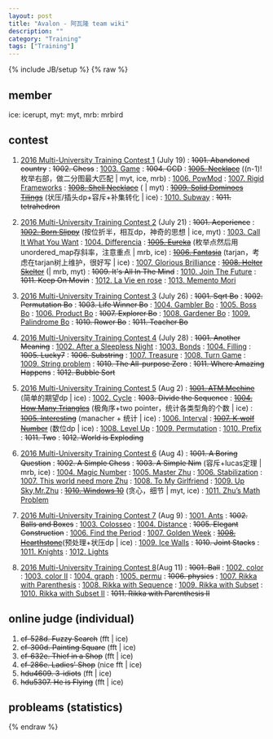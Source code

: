 ```yaml
---
layout: post
title: "Avalon - 阿瓦隆 team wiki"
description: ""
category: "Training"
tags: ["Training"]
---
```

{% include JB/setup %}
{% raw %}

## member
ice: icerupt, myt: myt, mrb: mrbird

## contest

1. [2016 Multi-University Training Contest 1][1] (July 19)
:  <del>1001. Abandoned country</del>
:  <del>1002. Chess</del>
:  [1003. Game][2]
:  <del>1004. GCD</del>
:  <del>[1005. Necklace][3]</del> ((n-1)!枚举右部，做二分图最大匹配 \| myt, ice, mrb)
:  [1006. PowMod][4]
:  [1007. Rigid Frameworks][5]
:  <del>[1008. Shell Necklace][6]</del> ( \| myt)
:  <del>[1009. Solid Dominoes Tilings][7]</del> (状压/插头dp+容斥+补集转化 \| ice)
:  [1010. Subway][8]
:  <del>1011. tetrahedron</del>

2. [2016 Multi-University Training Contest 2][9] (July 21)
:  <del>1001. Acperience</del>
:  <del>[1002. Born Slippy][10]</del> (按位折半，相互dp，神奇的思想 \| ice, myt)
:  [1003. Call It What You Want][11]
:  [1004. Differencia][12]
:  <del>[1005. Eureka][13]</del> (枚举点然后用unordered\_map存斜率，注意重点 \| mrb, ice)
:  <del>[1006. Fantasia][14]</del> (tarjan，考虑在tarjan树上维护，很好写 \| ice)
:  [1007. Glorious Brilliance][15]
:  <del>[1008. Helter Skelter][16]</del> (\| mrb, myt)
:  <del>1009. It's All In The Mind</del>
:  [1010. Join The Future][17]
:  <del>1011. Keep On Movin</del>
:  [1012. La Vie en rose][18]
:  [1013. Memento Mori][19]

3. [2016 Multi-University Training Contest 3][20] (July 26)
:  <del>1001. Sqrt Bo</del>
:  <del>1002. Permutation Bo</del>
:  <del>1003. Life Winner Bo</del>
:  [1004. Gambler Bo][21]
:  [1005. Boss Bo][22]
:  [1006. Product Bo][23]
:  <del>1007. Explorer Bo</del>
:  [1008. Gardener Bo][24]
:  [1009. Palindrome Bo][25]
:  <del>1010. Rower Bo</del>
:  <del>1011. Teacher Bo</del>

4. [2016 Multi-University Training Contest 4][26] (July 28)
:  <del>1001. Another Meaning</del>
:  [1002. After a Sleepless Night][27]
:  [1003. Bonds][28]
:  [1004. Filling][29]
:  <del>1005. Lucky7</del>
:  <del>1006. Substring</del>
:  [1007. Treasure][30]
:  [1008. Turn Game][31]
:  [1009. String problem][32]
:  <del>1010. The All-purpose Zero</del>
:  <del>1011. Where Amazing Happens</del>
:  <del>1012. Bubble Sort</del>

5. [2016 Multi-University Training Contest 5][33] (Aug 2)
:  <del>[1001. ATM Mechine][34]</del> (简单的期望dp \| ice)
:  [1002. Cycle][35]
:  <del>1003. Divide the Sequence</del>
:  <del>[1004. How Many Triangles][36]</del> (极角序+two pointer，统计各类型角的个数 \| ice)
:  <del>[1005. Interesting][37]</del> (manacher + 统计 \| ice)
:  [1006. Interval][38]
:  <del>[1007. K-wolf Number][39]</del> (数位dp \| ice)
:  [1008. Level Up][40]
:  [1009. Permutation][41]
:  [1010. Prefix][42]
:  <del>1011. Two</del>
:  <del>1012. World is Exploding</del>

6. [2016 Multi-University Training Contest 6][43] (Aug 4)
:  <del>1001. A Boring Question</del>
:  <del>1002. A Simple Chess</del>
:  <del>1003. A Simple Nim</del> (容斥+lucas定理 \| mrb, ice)
:  [1004. Magic Number][44]
:  [1005. Master Zhu][45]
:  [1006. Stabilization][46]
:  [1007. This world need more Zhu][47]
:  [1008. To My Girlfriend][48]
:  [1009. Up Sky,Mr.Zhu][49]
:  <del>[1010. Windows 10][50]</del> (贪心，细节 \| myt, ice)
:  [1011. Zhu’s Math Problem][51]

7. [2016 Multi-University Training Contest 7][52] (Aug 9)
:  [1001. Ants][53]
:  <del>1002. Balls and Boxes</del>
:  [1003. Colosseo][54]
:  [1004. Distance][55]
:  <del>1005. Elegant Construction</del>
:  [1006. Find the Period][56]
:  [1007. Golden Week][57]
:  <del>[1008. Hearthstone][58]</del>(预处理+状压dp \| ice)
:  [1009. Ice Walls][59]
:  <del>1010. Joint Stacks</del>
:  [1011. Knights][60]
:  [1012. Lights][61]

8. [2016 Multi-University Training Contest 8][62](Aug 11)
:  <del>1001. Ball</del>
:  [1002. color][63]
:  [1003. color II][64]
:  [1004. graph][65]
:  [1005. permu][66]
:  <del>1006. physics</del>
:  [1007. Rikka with Parenthesis][67]
:  [1008. Rikka with Sequence][68]
:  [1009. Rikka with Subset][69]
:  [1010. Rikka with Subset II][70]
:  <del>1011. Rikka with Parenthesis II</del>

## online judge (individual)

1. <del>cf-528d. Fuzzy Search</del> (fft \| ice)
2. <del>cf-300d. Painting Square</del> (fft \| ice)
3. <del>cf-632e. Thief in a Shop</del> (fft \| ice)
4. <del>cf-286e. Ladies' Shop</del> (nice fft \| ice)
5. <del>hdu4609. 3-idiots</del> (fft \| ice)
6. <del>hdu5307. He is Flying</del> (fft \| ice)

## probleams (statistics)

[1]: http://acm.hdu.edu.cn/contests/contest_show.php?cid=704
[2]: http://acm.hdu.edu.cn/showproblem.php?pid=5725
[3]: http://acm.hdu.edu.cn/showproblem.php?pid=5727
[4]: http://acm.hdu.edu.cn/showproblem.php?pid=5728
[5]: http://acm.hdu.edu.cn/showproblem.php?pid=5729
[6]: http://acm.hdu.edu.cn/showproblem.php?pid=5730
[7]: http://acm.hdu.edu.cn/showproblem.php?pid=5731
[8]: http://acm.hdu.edu.cn/showproblem.php?pid=5732

[9]: http://acm.hdu.edu.cn/contests/contest_show.php?cid=705
[10]: http://acm.hdu.edu.cn/showproblem.php?pid=5735
[11]: http://acm.hdu.edu.cn/showproblem.php?pid=5736
[12]: http://acm.hdu.edu.cn/showproblem.php?pid=5737
[13]: http://acm.hdu.edu.cn/showproblem.php?pid=5738
[14]: http://acm.hdu.edu.cn/showproblem.php?pid=5739
[15]: http://acm.hdu.edu.cn/showproblem.php?pid=5740
[16]: http://acm.hdu.edu.cn/showproblem.php?pid=5741
[17]: http://acm.hdu.edu.cn/showproblem.php?pid=5743
[18]: http://acm.hdu.edu.cn/showproblem.php?pid=5745
[19]: http://acm.hdu.edu.cn/showproblem.php?pid=5746

[20]: http://acm.hdu.edu.cn/contests/contest_show.php?cid=706
[21]: http://acm.hdu.edu.cn/showproblem.php?pid=5755
[22]: http://acm.hdu.edu.cn/showproblem.php?pid=5756
[23]: http://acm.hdu.edu.cn/showproblem.php?pid=5757
[24]: http://acm.hdu.edu.cn/showproblem.php?pid=5759
[25]: http://acm.hdu.edu.cn/showproblem.php?pid=5760

[26]: http://acm.hdu.edu.cn/contests/contest_show.php?cid=707
[27]: http://acm.hdu.edu.cn/showproblem.php?pid=5764
[28]: http://acm.hdu.edu.cn/showproblem.php?pid=5765
[29]: http://acm.hdu.edu.cn/showproblem.php?pid=5766
[30]: http://acm.hdu.edu.cn/showproblem.php?pid=5770
[31]: http://acm.hdu.edu.cn/showproblem.php?pid=5771
[32]: http://acm.hdu.edu.cn/showproblem.php?pid=5772

[33]: http://acm.hdu.edu.cn/contests/contest_show.php?cid=708
[34]: http://acm.hdu.edu.cn/showproblem.php?pid=5781
[35]: http://acm.hdu.edu.cn/showproblem.php?pid=5782
[36]: http://acm.hdu.edu.cn/showproblem.php?pid=5784
[37]: http://acm.hdu.edu.cn/showproblem.php?pid=5785
[38]: http://acm.hdu.edu.cn/showproblem.php?pid=5786
[39]: http://acm.hdu.edu.cn/showproblem.php?pid=5787
[40]: http://acm.hdu.edu.cn/showproblem.php?pid=5788
[41]: http://acm.hdu.edu.cn/showproblem.php?pid=5789
[42]: http://acm.hdu.edu.cn/showproblem.php?pid=5790

[43]: http://acm.hdu.edu.cn/contests/contest_show.php?cid=709
[44]: http://acm.hdu.edu.cn/showproblem.php?pid=5796
[45]: http://acm.hdu.edu.cn/showproblem.php?pid=5797
[46]: http://acm.hdu.edu.cn/showproblem.php?pid=5798
[47]: http://acm.hdu.edu.cn/showproblem.php?pid=5799
[48]: http://acm.hdu.edu.cn/showproblem.php?pid=5800
[49]: http://acm.hdu.edu.cn/showproblem.php?pid=5801
[50]: http://acm.hdu.edu.cn/showproblem.php?pid=5802
[51]: http://acm.hdu.edu.cn/showproblem.php?pid=5803

[52]: http://acm.hdu.edu.cn/contests/contest_show.php?cid=710
[53]: http://acm.hdu.edu.cn/showproblem.php?pid=5809
[54]: http://acm.hdu.edu.cn/showproblem.php?pid=5811
[55]: http://acm.hdu.edu.cn/showproblem.php?pid=5812
[56]: http://acm.hdu.edu.cn/showproblem.php?pid=5814
[57]: http://acm.hdu.edu.cn/showproblem.php?pid=5815
[58]: http://acm.hdu.edu.cn/showproblem.php?pid=5816
[59]: http://acm.hdu.edu.cn/showproblem.php?pid=5817
[60]: http://acm.hdu.edu.cn/showproblem.php?pid=5819
[61]: http://acm.hdu.edu.cn/showproblem.php?pid=5820

[62]: http://acm.hdu.edu.cn/contests/contest_show.php?cid=711
[63]: http://acm.hdu.edu.cn/showproblem.php?pid=5822
[64]: http://acm.hdu.edu.cn/showproblem.php?pid=5823
[65]: http://acm.hdu.edu.cn/showproblem.php?pid=5824
[66]: http://acm.hdu.edu.cn/showproblem.php?pid=5825
[67]: http://acm.hdu.edu.cn/showproblem.php?pid=5827
[68]: http://acm.hdu.edu.cn/showproblem.php?pid=5828
[69]: http://acm.hdu.edu.cn/showproblem.php?pid=5829
[70]: http://acm.hdu.edu.cn/showproblem.php?pid=5830

{% endraw %}

